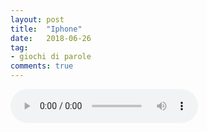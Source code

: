 ```yaml
---
layout: post
title:  "Iphone"
date:   2018-06-26
tag:
- giochi di parole
comments: true
---
```


<audio src="/assets/2018-06-26/iphone.mp3" controls preload></audio>
